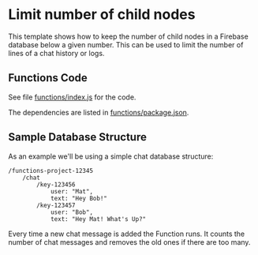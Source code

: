 # Limit number of child nodes

This template shows how to keep the number of child nodes in a Firebase database below a given number. This can be used to limit the number of lines of a chat history or logs.

## Functions Code

See file [functions/index.js](function/index.js) for the code.

The dependencies are listed in [functions/package.json](function/package.json).

## Sample Database Structure

As an example we'll be using a simple chat database structure:

```
/functions-project-12345
    /chat
        /key-123456
            user: "Mat",
            text: "Hey Bob!"
        /key-123457
            user: "Bob",
            text: "Hey Mat! What's Up?"
```

Every time a new chat message is added the Function runs. It counts the number of chat messages and removes the old ones if there are too many.